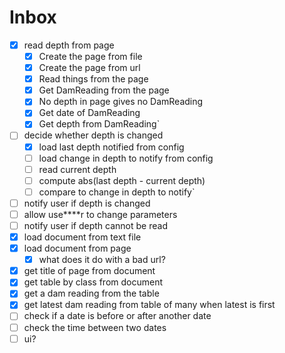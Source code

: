 # Inbox
- [x] read depth from page
  - [x] Create the page from file
  - [x] Create the page from url
  - [x] Read things from the page
  - [x] Get DamReading from the page
  - [x] No depth in page gives no DamReading
  - [x] Get date of DamReading
  - [x] Get depth from DamReading`
- [ ] decide whether depth is changed
  - [x] load last depth notified from config
  - [ ] load change in depth to notify from config
  - [ ] read current depth
  - [ ] compute abs(last depth - current depth)
  - [ ] compare to change in depth to notify`
- [ ] notify user if depth is changed
- [ ] allow use****r to change parameters
- [ ] notify user if depth cannot be read
- [x] load document from text file
- [x] load document from page
  - [x] what does it do with a bad url? 
- [x] get title of page from document
- [x] get table by class from document
- [x] get a dam reading from the table
- [x] get latest dam reading from table of many when latest is first
- [ ] check if a date is before or after another date
- [ ] check the time between two dates
- [ ] ui?